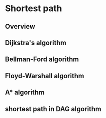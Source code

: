 # Shortest path

## Overview

## Dijkstra's algorithm

## Bellman-Ford algorithm

## Floyd-Warshall algorithm

## A* algorithm

## shortest path in DAG algorithm
